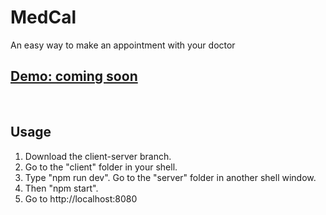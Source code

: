 # MedCal

An easy way to make an appointment with your doctor

## [Demo: coming soon](https://soon)
&nbsp;

## Usage
1. Download the client-server branch.
2. Go to the "client" folder in your shell.
3. Type "npm run dev".
Go to the "server" folder in another shell window.
5. Then "npm start".
6. Go to http://localhost:8080
